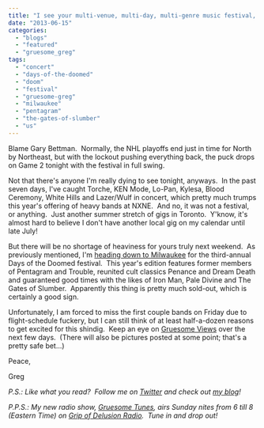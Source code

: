 ```yaml
---
title: "I see your multi-venue, multi-day, multi-genre music festival, and raise you...  a two-day, all-day doomfest!"
date: "2013-06-15"
categories: 
  - "blogs"
  - "featured"
  - "gruesome_greg"
tags: 
  - "concert"
  - "days-of-the-doomed"
  - "doom"
  - "festival"
  - "gruesome-greg"
  - "milwaukee"
  - "pentagram"
  - "the-gates-of-slumber"
  - "us"
---
```


Blame Gary Bettman.  Normally, the NHL playoffs end just in time for North by Northeast, but with the lockout pushing everything back, the puck drops on Game 2 tonight with the festival in full swing.

Not that there's anyone I'm really dying to see tonight, anyways.  In the past seven days, I've caught Torche, KEN Mode, Lo-Pan, Kylesa, Blood Ceremony, White Hills and Lazer/Wulf in concert, which pretty much trumps this year's offering of heavy bands at NXNE.  And no, it was not a festival, or anything.  Just another summer stretch of gigs in Toronto.  Y'know, it's almost hard to believe I don't have another local gig on my calendar until late July!

But there will be no shortage of heaviness for yours truly next weekend.  As previously mentioned, I'm [heading down to Milwaukee](http://www.hellbound.ca/2013/05/finally-making-my-way-down-to-milwaukee/) for the third-annual Days of the Doomed festival.  This year's edition features former members of Pentagram and Trouble, reunited cult classics Penance and Dream Death and guaranteed good times with the likes of Iron Man, Pale Divine and The Gates of Slumber.  Apparently this thing is pretty much sold-out, which is certainly a good sign.

Unfortunately, I am forced to miss the first couple bands on Friday due to flight-schedule fuckery, but I can still think of at least half-a-dozen reasons to get excited for this shindig.  Keep an eye on [Gruesome Views](http://gruesomeviews.com/tag/days-of-the-doomed/) over the next few days.  (There will also be pictures posted at some point; that's a pretty safe bet...)

Peace,

Greg

_P.S.: Like what you read?  Follow me on [Twitter](http://twitter.com/gruesomeviews) and check out [my blog](http://gruesomeviews.com/)!_

_P.P.S.: My new radio show, [Gruesome Tunes](http://gruesomeviews.com/category/music/gruesome-tunes/), airs Sunday nites from 6 till 8 (Eastern Time) on [Grip of Delusion Radio](http://www.gripofdelusion.com/radio/).  Tune in and drop out!_

